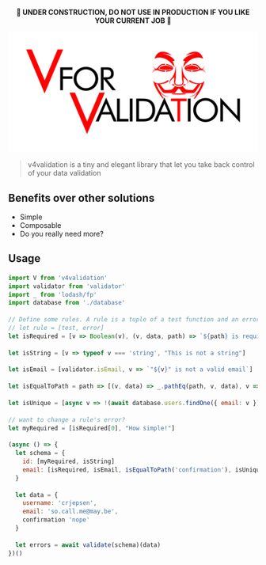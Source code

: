 <p align="center">
<b>🚧 UNDER CONSTRUCTION, DO NOT USE IN PRODUCTION IF YOU LIKE YOUR CURRENT JOB 🚧</b>
</p>

<div align="center">
  <img src="logo.png" alt="logo">
</div>

> v4validation is a tiny and elegant library that let you take back control of your data validation


## Benefits over other solutions

- Simple
- Composable
- Do you really need more?


<!-- ## Install

```
$ npm install v4validation
``` -->


## Usage

```js
import V from 'v4validation'
import validator from 'validator'
import _ from 'lodash/fp'
import database from './database'

// Define some rules. A rule is a tuple of a test function and an error message.
// let rule = [test, error]
let isRequired = [v => Boolean(v), (v, data, path) => `${path} is required`]

let isString = [v => typeof v === 'string', "This is not a string"]

let isEmail = [validator.isEmail, v => `"${v}" is not a valid email`]

let isEqualToPath = path => [(v, data) => _.pathEq(path, v, data), v => `"${v}" doesn't match ${path}'s value`]

let isUnique = [async v => !(await database.users.findOne({ email: v })), v => `"${v}" is already taken`]

// want to change a rule's error?
let myRequired = [isRequired[0], "How simple!"]

(async () => {
  let schema = {
    id: [myRequired, isString]
    email: [isRequired, isEmail, isEqualToPath('confirmation'), isUnique]
  }

  let data = {
    username: 'crjepsen',
    email: 'so.call.me@may.be',
    confirmation 'nope'
  }

  let errors = await validate(schema)(data)
})()
```
